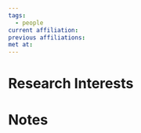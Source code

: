 ```yaml
---
tags:
  - people
current affiliation:
previous affiliations:
met at:
---
```

# Research Interests

# Notes
